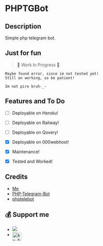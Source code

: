 # PHPTGBot

## Description
Simple php telegram bot.


## Just for fun

> :construction: Work In Progress :construction:

```
Maybe found error, since im not tested yet!
Still on working, so be patient!

Im not piro bruh-_-
```


## Features and To Do

- [ ] Deployable on Heroku!
- [ ] Deployable on Railway!
- [ ] Deployable on Qovery!
- [x] Deployable on 000webhost!
- [x] Maintenance!
- [x] Tested and Worked!


## Credits

- [Me](https://github.com/zYxDevs)
- [PHP-Telegram-Bot](https://github.com/php-telegram-bot)
- [phptelebot](https://github.com/radyakaze/phptelebot)


## 💰 Support me

- <a href="https://paypal.me/YogaPranataDMK"><img src="https://img.shields.io/badge/Paypal-Donate-lightgreen?logo=paypal"/></a>
- <a href="https://ko-fi.com/yogapranata" class="padded"><img height="30" style="border:0px;height:29px;" align="left" alt="ko-fi" src="https://az743702.vo.msecnd.net/cdn/kofi3.png?v=0" /></a>
